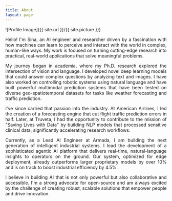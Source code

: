```yaml
---
title: About
layout: page
---
```

![Profile Image]({{ site.url }}/{{ site.picture }})

<p style='text-align: justify;'>
Hello! I'm Sina, an AI engineer and researcher driven by a fascination with how machines can learn to perceive and interact with the world in complex, human-like ways. My work is focused on turning cutting-edge research into practical, real-world applications that solve meaningful problems.
</p>

<p style='text-align: justify;'>
My journey began in academia, where my Ph.D. research explored the intersection of vision and language. I developed novel deep learning models that could answer complex questions by analyzing text and images. I have also worked on controlling robotic systems using natural language and have built powerful multimodal prediction systems that have been tested on diverse geo-spatiotemporal datasets for tasks like weather forecasting and traffic prediction.
</p>

<p style='text-align: justify;'>
I've since carried that passion into the industry. At American Airlines, I led the creation of a forecasting engine that cut flight traffic prediction errors in half. Later, at Truveta, I had the opportunity to contribute to the mission of "Saving Lives with Data" by building NLP models that processed sensitive clinical data, significantly accelerating research workflows.
</p>

<p style='text-align: justify;'>
Currently, as a Lead AI Engineer at Armada, I am building the next generation of intelligent industrial systems. I lead the development of a sophisticated agentic AI platform that delivers real-time, natural-language insights to operators on the ground. Our system, optimized for edge deployment, already outperforms larger proprietary models by over 10% and is on track to boost industrial efficiency by 4.5%.
</p>

<p style='text-align: justify;'>
I believe in building AI that is not only powerful but also collaborative and accessible. I'm a strong advocate for open-source and am always excited by the challenge of creating robust, scalable solutions that empower people and drive innovation.
</p>
